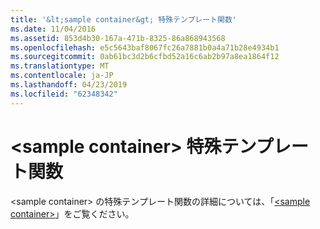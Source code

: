 ```yaml
---
title: '&lt;sample container&gt; 特殊テンプレート関数'
ms.date: 11/04/2016
ms.assetid: 853d4b30-167a-471b-8325-86a868943568
ms.openlocfilehash: e5c5643baf8067fc26a7881b0a4a71b28e4934b1
ms.sourcegitcommit: 0ab61bc3d2b6cfbd52a16c6ab2b97a8ea1864f12
ms.translationtype: MT
ms.contentlocale: ja-JP
ms.lasthandoff: 04/23/2019
ms.locfileid: "62348342"
---
```

# <a name="ltsample-containergt-specialized-template-functions"></a>&lt;sample container&gt; 特殊テンプレート関数

\<sample container> の特殊テンプレート関数の詳細については、「[\<sample container>](../standard-library/sample-container.md)」をご覧ください。
